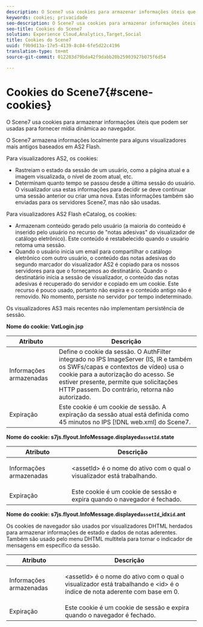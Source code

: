 ```yaml
---
description: O Scene7 usa cookies para armazenar informações úteis que podem ser usadas para fornecer mídia dinâmica ao navegador.
keywords: cookies; privacidade
seo-description: O Scene7 usa cookies para armazenar informações úteis que podem ser usadas para fornecer mídia dinâmica ao navegador.
seo-title: Cookies do Scene7
solution: Experience Cloud,Analytics,Target,Social
title: Cookies do Scene7
uuid: f9b9d13a-17e5-4139-8c84-6fe5d22c4196
translation-type: tm+mt
source-git-commit: 012283d79bda42f9dabb20b25903927b075f6d54

---
```



# Cookies do Scene7{#scene-cookies}

O Scene7 usa cookies para armazenar informações úteis que podem ser usadas para fornecer mídia dinâmica ao navegador.

O Scene7 armazena informações localmente para alguns visualizadores mais antigos baseados em AS2 Flash.

Para visualizadores AS2, os cookies:

* Rastreiam o estado da sessão de um usuário, como a página atual e a imagem visualizada, o nível de zoom atual, etc.
* Determinam quanto tempo se passou desde a última sessão do usuário. O visualizador usa estas informações para decidir se deve continuar uma sessão anterior ou criar uma nova. Estas informações também são enviadas para os servidores Scene7, mas não são usadas.

Para visualizadores AS2 Flash eCatalog, os cookies:

* Armazenam conteúdo gerado pelo usuário (a maioria do conteúdo é inserido pelo usuário no recurso de "notas adesivas" do visualizador de catálogo eletrônico). Este conteúdo é restabelecido quando o usuário retoma uma sessão.
* Quando o usuário inicia um email para compartilhar o catálogo eletrônico com outro usuário, o conteúdo das notas adesivas do segundo marcador do visualizador AS2 é copiado para os nossos servidores para que o forneçamos ao destinatário. Quando o destinatário inicia a sessão de visualizador, o conteúdo das notas adesivas é recuperado do servidor e copiado em um cookie. Este recurso é pouco usado, portanto não expira e o conteúdo antigo não é removido. No momento, persiste no servidor por tempo indeterminado.

Os visualizadores AS3 mais recentes não implementam persistência de sessão.

**Nome do cookie: VatLogin.jsp**

| Atributo | Descrição |
|---|---|
| Informações armazenadas | Define o cookie da sessão. O AuthFilter integrado no IPS ImageServer (IS, IR e também os SWFs/capas e contextos de vídeo) usa o cookie para a autorização do acesso. Se estiver presente, permite que solicitações HTTP passem. Do contrário, retorna não autorizado. |
| Expiração | Este cookie é um cookie de sessão. A expiração da sessão atual está definida como 45 minutos no IPS [!DNL web.xml] do Scene7. |

**Nome do cookie: s7js.flyout.InfoMessage.displayed`assetId`.state**

<table id="table_6835D64C5D464A049F576621F2BE3FAD"> 
 <thead> 
  <tr> 
   <th colname="col1" class="entry"> Atributo </th> 
   <th colname="col2" class="entry"> Descrição </th> 
  </tr> 
 </thead>
 <tbody> 
  <tr> 
   <td colname="col1"> Informações armazenadas </td> 
   <td colname="col2"> <p>&lt;assetId&gt; é o nome do ativo com o qual o visualizador está trabalhando. </p> </td> 
  </tr> 
  <tr> 
   <td colname="col1"> Expiração </td> 
   <td colname="col2"> Este cookie é um cookie de sessão e expira quando o navegador é fechado. </td> 
  </tr> 
 </tbody> 
</table>

**Nome do cookie: s7js.flyout.InfoMessage.displayed`assetId`_idx`id`.ant**

Os cookies de navegador são usados por visualizadores DHTML herdados para armazenar informações de estado e dados de notas aderentes. Também são usado pelo menu DHTML multitela para tornar o indicador de mensagens em específico da sessão.

<table id="table_8F6CC83D32D54BEE99884318AD126C98"> 
 <thead> 
  <tr> 
   <th colname="col1" class="entry"> Atributo </th> 
   <th colname="col2" class="entry"> Descrição </th> 
  </tr> 
 </thead>
 <tbody> 
  <tr> 
   <td colname="col1"> Informações armazenadas </td> 
   <td colname="col2"> <p> </p> <p> &lt;assetId&gt; é o nome do ativo com o qual o visualizador está trabalhando e &lt;id&gt; é o índice de nota aderente com base em 0. </p> </td> 
  </tr> 
  <tr> 
   <td colname="col1"> Expiração </td> 
   <td colname="col2"> Este cookie é um cookie de sessão e expira quando o navegador é fechado. </td> 
  </tr> 
 </tbody> 
</table>

